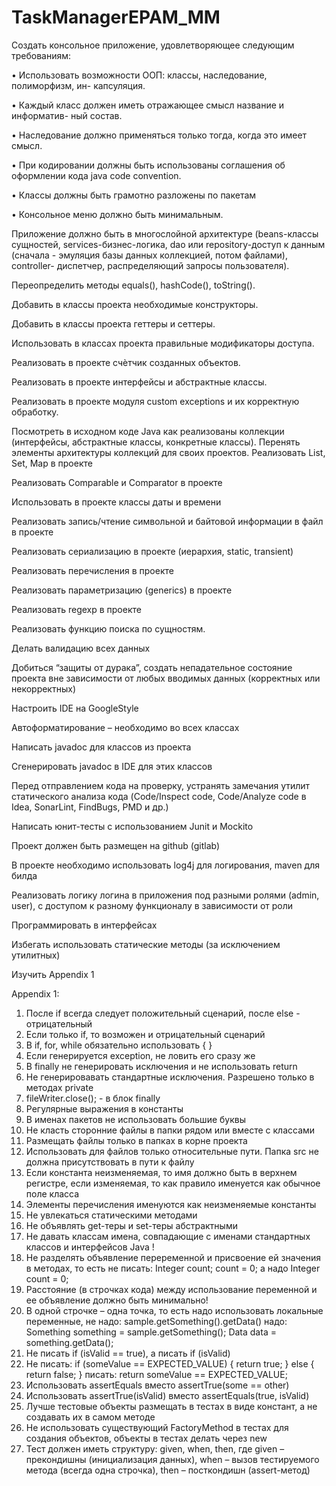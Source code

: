 # TaskManagerEPAM_MM

Создать консольное приложение, удовлетворяющее следующим требованиям:

• Использовать возможности ООП: классы, наследование, полиморфизм, ин-
капсуляция.

• Каждый класс должен иметь отражающее смысл название и информатив-
ный состав.

• Наследование должно применяться только тогда, когда это имеет смысл.

• При кодировании должны быть использованы соглашения об оформлении
кода java code convention.

• Классы должны быть грамотно разложены по пакетам

• Консольное меню должно быть минимальным.

Приложение должно быть в многослойной архитектуре (beans-классы сущностей, services-бизнес-логика, dao или repository-доступ к данным (сначала - эмуляция базы данных коллекцией, потом файлами), controller- диспетчер, распределяющий запросы пользователя).

Переопределить методы equals(), hashCode(), toString().

Добавить в классы проекта необходимые конструкторы.

Добавить в классы проекта геттеры и сеттеры. 

Использовать в классах проекта правильные модификаторы доступа.

Реализовать в проекте счѐтчик созданных объектов.

Реализовать в проекте интерфейсы и абстрактные классы.

Реализовать в проекте модуля custom exceptions и их корректную обработку.

Посмотреть в исходном коде Java как реализованы коллекции (интерфейсы, абстрактные классы, конкретные классы). Перенять элементы архитектуры коллекций для своих проектов.
Реализовать List, Set, Map в проекте

Реализовать Comparable и Comparator в проекте

Использовать в проекте классы даты и времени

Реализовать запись/чтение символьной и байтовой информации в файл в проекте

Реализовать сериализацию в проекте (иерархия, static, transient)

Реализовать перечисления в проекте

Реализовать параметризацию (generics) в проекте

Реализовать regexp в проекте

Реализовать функцию поиска по сущностям.

﻿Делать валидацию всех данных
 
Добиться “защиты от дурака”, создать непадательное состояние проекта вне зависимости от любых вводимых данных (корректных или некорректных)

Настроить IDE на GoogleStyle

Автоформатирование – необходимо во всех классах

Написать javadoc для классов из проекта

Сгенерировать javadoc в IDE для этих классов

Перед отправлением кода на проверку, устранять замечания утилит статического анализа кода (Code/Inspect code, Code/Analyze code в Idea, SonarLint, FindBugs, PMD и др.)

Написать юнит-тесты с использованием Junit и Mockito

Проект должен быть размещен на github (gitlab)

В проекте необходимо использовать log4j для логирования, maven для билда

Реализовать логику логина в приложения под разными ролями (admin, user), с доступом к разному функционалу в зависимости от роли

Программировать в интерфейсах

Избегать использовать статические методы (за исключением утилитных)

Изучить Appendix 1

Appendix 1:
1. После if всегда следует положительный сценарий, после else -
отрицательный
2. Если только if, то возможен и отрицательный сценарий
3. В if, for, while обязательно использовать { }
4. Если генерируется exception, не ловить его сразу же
5. В finally не генерировать исключения и не использовать return
6. Не генерировавать стандартные исключения. Разрешено только в
методах private
7. fileWriter.close(); - в блок finally
8. Регулярные выражения в константы
9. В именах пакетов не использовать большие буквы
10. Не класть сторонние файлы в папки рядом или вместе с классами
11. Размещать файлы только в папках в корне проекта
12. Использовать для файлов только относительные пути. Папка src
не должна присутствовать в пути к файлу
13. Если константа неизменяемая, то имя должно быть в верхнем
регистре, если изменяемая, то как правило именуется как обычное
поле класса
14. Элементы перечисления именуются как неизменяемые константы
15. Не увлекаться статическими методами
16. Не объявлять get-теры и set-теры абстрактными
17. Не давать классам имена, совпадающие с именами стандартных
классов и интерфейсов Java !
18. Не разделять объявление переременной и присвоение ей
значения в методах, то есть не писать:
Integer count;
count = 0;
а надо Integer count = 0;
19. Расстояние (в строчках кода) между использование переменной и
ее объявление должно быть минимально!
20. В одной строчке – одна точка, то есть надо использовать
локальные переменные, не надо:
sample.getSomething().getData()
надо:
Something something = sample.getSomething();
Data data = something.getData();
21. Не писать if (isValid == true), а писать if (isValid)
22. Не писать:
if (someValue == EXPECTED_VALUE) {
return true;
} else {
return false;
}
писать:
return someValue == EXPECTED_VALUE;
23. Использовать assertEquals вместо assertTrue(some == other)
24. Использовать    assertTrue(isValid) вместо assertEquals(true,
isValid)
25. Лучше тестовые объекты размещать в тестах в виде констант, а
не создавать их в самом методе
26. Не использовать существующий FactoryMethod в тестах для
создания объектов, объекты в тестах делать через new
27. Тест должен иметь структуру: given, when, then, где given –
прекондишны (инициализация данных), when – вызов тестируемого
метода (всегда одна строчка), then – посткондишн (assert-метод)

